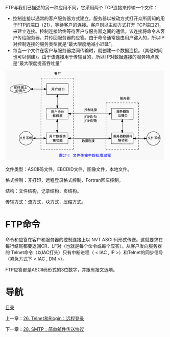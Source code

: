 FTP与我们已描述的另一种应用不同，它采用两个 TCP连接来传输一个文件：

- 控制连接以通常的客户服务器方式建立。服务器以被动方式打开众所周知的用于FTP的端口（21），等待客户的连接。客户则以主动方式打开 TCP端口21，来建立连接。控制连接始终等待客户与服务器之间的通信。该连接将命令从客户传给服务器，并传回服务器的应答。由于命令通常是由用户键入的，所以IP对控制连接的服务类型就是“最大限度地减小迟延”。
- 每当一个文件在客户与服务器之间传输时，就创建一个数据连接。（其他时间也可以创建）。由于该连接用于传输目的，所以I P对数据连接的服务特点就是“最大限度提高吞吐量”

![](img/chap27/img0.png)

文件类型：ASCII码文件，EBCDID文件，图像文件，本地文件。


格式控制：非打印，远程登录格式控制，Fortran回车控制。


结构：文件结构，记录结构，页结构。


传输方式：流方式，块方式，压缩方式。

# FTP命令

命令和应答在客户和服务器的控制连接上以 NVT ASCII码形式传送。这就要求在每行结尾都要返回CR、LF对（也就是每个命令或每个应答）。从客户发向服务器的 Telnet命令（以IAC打头）只有中断进程（ < IAC , IP >）和Telnet的同步信号（紧急方式下 < IAC , DM >）。

FTP应答都是ASCII码形式的3位数字，并跟有报文选项。

# 导航

[目录](README.md)

上一章：[26. Telnet和Rlogin：远程登录](26. Telnet和Rlogin：远程登录.md)

下一章：[28. SMTP：简单邮件传送协议](28. SMTP：简单邮件传送协议.md)
